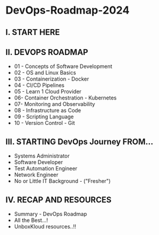 # DevOps-Roadmap-2024

## I. START HERE

## II. DEVOPS ROADMAP
  - 01 - Concepts of Software Development 
  - 02 - OS and Linux Basics 
  - 03 - Containerization - Docker 
  - 04 - CI/CD Pipelines
  - 05 - Learn 1 Cloud Provider
  - 06- Container Orchestration - Kubernetes
  - 07- Monitoring and Observability
  - 08 - Infrastructure as Code
  - 09 - Scripting Language
  - 10 - Version Control - Git

## III. STARTING DevOps Journey FROM...
  - Systems Administrator 
  - Software Developer
  - Test Automation Engineer 
  - Network Engineer
  - No or Little IT Background - ("Fresher")

## IV. RECAP AND RESOURCES
  - Summary - DevOps Roadmap
  - All the Best...!
  - UnboxKloud resources..!!
